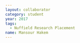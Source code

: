 ```yaml
---
layout: collaborator
category: student
year: 2017
tags:
  - Nuffield Research Placement
name: Mansour Hakem
---
```

